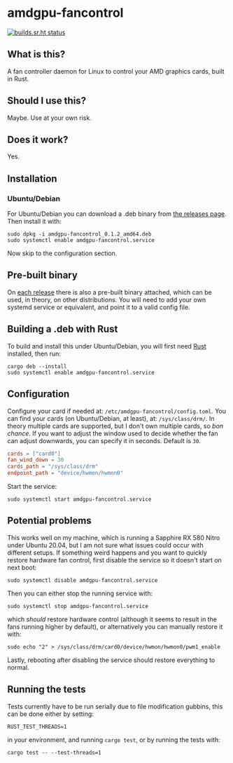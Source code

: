 # amdgpu-fancontrol

[![builds.sr.ht status](https://builds.sr.ht/~robotmay/amdgpu-fancontrol.svg)](https://builds.sr.ht/~robotmay/amdgpu-fancontrol?)

## What is this?

A fan controller daemon for Linux to control your AMD graphics cards, built in Rust.

## Should I use this?

Maybe. Use at your own risk.

## Does it work?

Yes.

## Installation

### Ubuntu/Debian
For Ubuntu/Debian you can download a .deb binary from [the releases page](https://git.sr.ht/~robotmay/amdgpu-fancontrol/refs). Then install it with:

```
sudo dpkg -i amdgpu-fancontrol_0.1.2_amd64.deb
sudo systemctl enable amdgpu-fancontrol.service
```

Now skip to the configuration section.

## Pre-built binary

On [each release](https://git.sr.ht/~robotmay/amdgpu-fancontrol/refs) there is also a pre-built binary attached, which can be used, in theory, on other
distributions. You will need to add your own systemd service or equivalent, and point it to a valid config file.

## Building a .deb with Rust

To build and install this under Ubuntu/Debian, you will first need [Rust](https://www.rust-lang.org) installed, then run:

```
cargo deb --install
sudo systemctl enable amdgpu-fancontrol.service
```

## Configuration

Configure your card if needed at: `/etc/amdgpu-fancontrol/config.toml`. You can find your cards (on Ubuntu/Debian, at least), at: `/sys/class/drm/`.
In theory multiple cards are supported, but I don't own multiple cards, so _bon chance_.
If you want to adjust the window used to decide whether the fan can adjust downwards, you can specify it in seconds. Default is `30`.

```toml
cards = ["card0"]
fan_wind_down = 30
cards_path = "/sys/class/drm"
endpoint_path = "device/hwmon/hwmon0"
```

Start the service:

```
sudo systemctl start amdgpu-fancontrol.service
```

## Potential problems

This works well on my machine, which is running a Sapphire RX 580 Nitro under Ubuntu 20.04, but I am not sure what issues could occur with different setups.
If something weird happens and you want to quickly restore hardware fan control, first disable the service so it doesn't start on next boot:

```
sudo systemctl disable amdgpu-fancontrol.service
```

Then you can either stop the running service with:

```
sudo systemctl stop amdgpu-fancontrol.service
```

which _should_ restore hardware control (although it seems to result in the fans running higher by default), or alternatively you can manually restore it with:

```
sudo echo "2" > /sys/class/drm/card0/device/hwmon/hwmon0/pwm1_enable
```

Lastly, rebooting after disabling the service should restore everything to normal.

## Running the tests

Tests currently have to be run serially due to file modification gubbins, this can be done either by setting:

```
RUST_TEST_THREADS=1
```

in your environment, and running `cargo test`, or by running the tests with:

```
cargo test -- --test-threads=1
```
